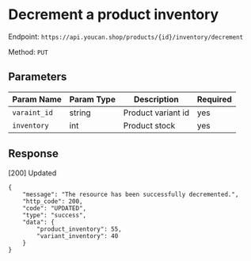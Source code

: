 # Decrement a product inventory

Endpoint: `https://api.youcan.shop/products/{id}/inventory/decrement` 

Method: `PUT`

## Parameters

| Param Name | Param Type | Description | Required |
| --- | --- | --- | --- |
| `varaint_id` | string | Product variant id | yes |
| `inventory` | int | Product stock | yes |


## Response

[200] Updated

```
{
    "message": "The resource has been successfully decremented.",
    "http_code": 200,
    "code": "UPDATED",
    "type": "success",
    "data": {
        "product_inventory": 55,
        "variant_inventory": 40
    }
}
```
